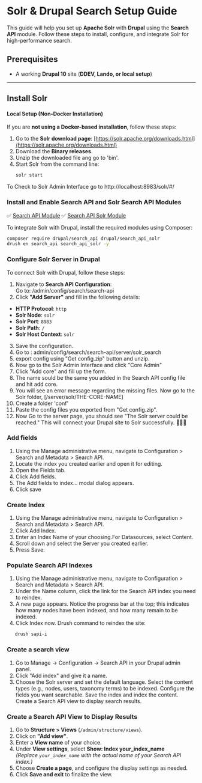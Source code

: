 # Solr & Drupal Search Setup Guide

This guide will help you set up **Apache Solr** with **Drupal** using the **Search API** module. Follow these steps to install, configure, and integrate Solr for high-performance search.

## Prerequisites
- A working **Drupal 10** site (**DDEV, Lando, or local setup**)

---

## Install Solr

#### Local Setup (Non-Docker Installation)
If you are **not using a Docker-based installation**, follow these steps:

1. Go to the **Solr download page**: [https://solr.apache.org/downloads.html](https://solr.apache.org/downloads.html)
2. Download the **Binary releases**.
3. Unzip the downloaded file ang go to 'bin'.
4. Start Solr from the command line:
   ```sh
   solr start
   ```
To Check to Solr Admin Interface go to http://localhost:8983/solr/#/

### Install and Enable Search API and Solr Search API Modules

✅ [Search API Module](https://www.drupal.org/project/search_api)
✅ [Search API Solr Module](https://www.drupal.org/project/search_api_solr)

To integrate Solr with Drupal, install the required modules using Composer:

```sh
composer require drupal/search_api drupal/search_api_solr
drush en search_api search_api_solr -y
```

### Configure Solr Server in Drupal

To connect Solr with Drupal, follow these steps:

1. Navigate to **Search API Configuration**:  
   Go to:  /admin/config/search/search-api
2. Click **"Add Server"** and fill in the following details:

- **HTTP Protocol**: `http`
- **Solr Node**: `solr`
- **Solr Port**: `8983`
- **Solr Path**: `/`
- **Solr Host Context**: `solr`

3. Save the configuration.
4. Go to : admin/config/search/search-api/server/solr_search
5. export config using "Get config.zip" button and unzip.
6. Now go to the Solr Admin Interface and click "Core Admin"
7. Click "Add core" and fill up the form.
8. The name sould be the same you added in the Search API config file and hit add core.
9. You will see an error message regarding the missing files. Now go to the Solr folder, [/server/solr/THE-CORE-NAME]
10. Create a folder 'conf'
11. Paste the config files you exported from "Get config.zip".
12. Now Go to the server page, you should see "The Solr server could be reached."
This will connect your Drupal site to Solr successfully. 🚀🚀🚀
### Add fields
1. Using the Manage administrative menu, navigate to Configuration > Search and Metadata > Search API.
2. Locate the index you created earlier and open it for editing.
3. Open the Fields tab.
4. Click Add fields.
5. The Add fields to index... modal dialog appears.
6. Click save
### Create Index
1. Using the Manage administrative menu, navigate to Configuration > Search and Metadata > Search API.
2. Click Add Index.
3. Enter an Index Name of your choosing.For Datasources, select Content.
4. Scroll down and select the Server you created earlier.
5. Press Save.
### Populate Search API Indexes
1. Using the Manage administrative menu, navigate to Configuration > Search and Metadata > Search API.
2. Under the Name column, click the link for the Search API index you need to reindex.
3. A new page appears. Notice the progress bar at the top; this indicates how many nodes have been indexed, and how many remain to be indexed.
4. Click Index now.
     Drush command to reindex the site:
```sh
   drush sapi-i
```
### Create a search view
1. Go to Manage → Configuration → Search API in your Drupal admin panel.
2. Click "Add index" and give it a name.
3. Choose the Solr server and set the default language.
Select the content types (e.g., nodes, users, taxonomy terms) to be indexed.
Configure the fields you want searchable.
Save the index and index the content.
Create a Search API view to display search results.

### Create a Search API View to Display Results
1. Go to **Structure > Views** (`/admin/structure/views`).
2. Click on **"Add view"**.
3. Enter a **View name** of your choice.
4. Under **View settings**, select **Show: Index your_index_name**  
   *(Replace `your_index_name` with the actual name of your Search API index.)*
5. Choose **Create a page**, and configure the display settings as needed.
6. Click **Save and exit** to finalize the view.
